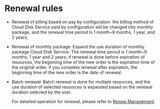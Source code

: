 # Renewal rules



- Renewal of billing based on pay by configuration: the billing method of Cloud Disk Service paid by configuration will be changed into monthly package, and the renewal time period is 1 month~9 months, 1 year, and 2 years;



- Renewal of monthly package: Expand the use duration of monthly package Cloud Disk Service. The renewal time period is 1 month~9 months, 1 year and 2 years; if renewal is done before expiration of resources, the beginning time of the new order is the expiration time of the original order. If you complete renewal after expiration, the beginning time of the new order is the date of renewal.



- Batch renewal: Batch renewal is done for multiple resources, and the use duration of selected resources is expanded based on the renewal duration selected by the user.

	For detailed operation for renewal, please refer to [Renew Management](https://docs.jdcloud.com/en/online-buying/renew-management).